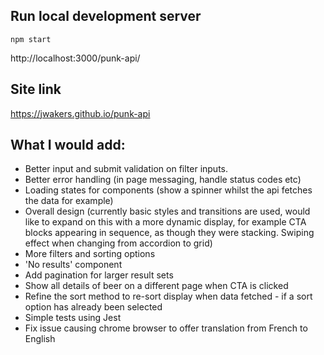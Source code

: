 ## Run local development server

`npm start`

http://localhost:3000/punk-api/

## Site link

https://jwakers.github.io/punk-api

## What I would add:

- Better input and submit validation on filter inputs.
- Better error handling (in page messaging, handle status codes etc)
- Loading states for components (show a spinner whilst the api fetches the data for example)
- Overall design (currently basic styles and transitions are used, would like to expand on this with a more dynamic display, for example CTA blocks appearing in sequence, as though they were stacking. Swiping effect when changing from accordion to grid)
- More filters and sorting options
- 'No results' component
- Add pagination for larger result sets
- Show all details of beer on a different page when CTA is clicked
- Refine the sort method to re-sort display when data fetched - if a sort option has already been selected
- Simple tests using Jest
- Fix issue causing chrome browser to offer translation from French to English
